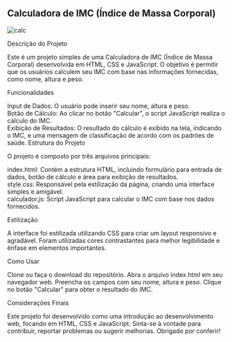 ## Calculadora de IMC (Índice de Massa Corporal)

![calc](https://github.com/edumachadodarosa/imc/assets/145352273/72d7ce6b-175f-4447-80af-41053357b7be)


Descrição do Projeto

Este é um projeto simples de uma Calculadora de IMC (Índice de Massa Corporal) desenvolvida em HTML, CSS e JavaScript. O objetivo é permitir que os usuários calculem seu IMC com base nas informações fornecidas, como nome, altura e peso.

Funcionalidades


Input de Dados: O usuário pode inserir seu nome, altura e peso.<br>
Botão de Cálculo: Ao clicar no botão "Calcular", o script JavaScript realiza o cálculo do IMC.<br>
Exibição de Resultados: O resultado do cálculo é exibido na tela, indicando o IMC, e uma mensagem de classificação de acordo com os padrões de saúde.
Estrutura do Projeto


O projeto é composto por três arquivos principais:

index.html: Contém a estrutura HTML, incluindo formulário para entrada de dados, botão de cálculo e área para exibição de resultados.<br>
style.css: Responsável pela estilização da página, criando uma interface simples e amigável.<br>
calculador.js: Script JavaScript para calcular o IMC com base nos dados fornecidos.<br>


Estilização


A interface foi estilizada utilizando CSS para criar um layout responsivo e agradável. Foram utilizadas cores contrastantes para melhor legibilidade e ênfase em elementos importantes.

Como Usar


Clone ou faça o download do repositório.
Abra o arquivo index.html em seu navegador web.
Preencha os campos com seu nome, altura e peso.
Clique no botão "Calcular" para obter o resultado do IMC.



Considerações Finais 


Este projeto foi desenvolvido como uma introdução ao desenvolvimento web, focando em HTML, CSS e JavaScript. Sinta-se à vontade para contribuir, reportar problemas ou sugerir melhorias. Obrigado por conferir!




